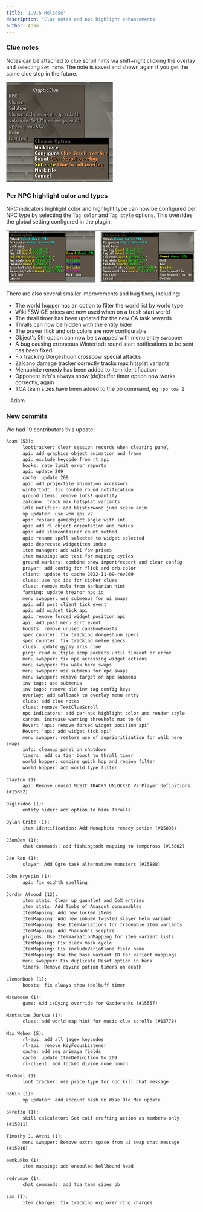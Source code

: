 ```yaml
---
title: '1.9.5 Release'
description: 'Clue notes and npc highlight enhancements'
author: Adam
---
```


### Clue notes

Notes can be attached to clue scroll hints via shift+right clicking the overlay and selecting `Set note`. The note is saved and shown again if you get the same clue step in the future.

![clue-note](/img/blog/1.9.5-Release/clue-note.png)

### Per NPC highlight color and types

NPC indicators highlight color and highlight type can now be configured per NPC type by selecting the `Tag color` and `Tag style` options. This overrides the global setting configured in the plugin.

|                                                     |                                                     |
| --------------------------------------------------- | --------------------------------------------------- |
| ![npc-color](/img/blog/1.9.5-Release/npc-color.png) | ![npc-style](/img/blog/1.9.5-Release/npc-style.png) |

There are also several smaller improvements and bug fixes, including:

- The world hopper has an option to filter the world list by world type
- Wiki FSW GE prices are now used when on a fresh start world
- The thrall timer has been updated for the new CA task rewards
- Thralls can now be hidden with the entity hider
- The prayer flick and orb colors are now configurable
- Object's 5th option can now be swapped with menu entry swapper
- A bug causing erroneous Wintertodt round start notifications to be sent has been fixed
- Fix tracking Dorgeshuun crossbow special attacks
- Zalcano damage tracker correctly tracks max hitsplat variants
- Menaphite remedy has been added to item identification
- Opponent info's always show (de)buffer timer option now works correctly, again
- TOA team sizes have been added to the pb command, eg `!pb toa 2`

\- Adam

### New commits

We had 19 contributors this update!

```
Adam (53):
      loottracker: clear session records when clearing panel
      api: add graphics object animation and frame
      api: exclude keycode from rt api
      hooks: rate limit error reports
      api: update 209
      cache: update 209
      api: add projectile animation accessors
      wintertodt: fix double round notification
      ground items: remove lots! quantity
      zalcano: track max hitsplat variants
      idle notifier: add blisterwood jump scare anim
      xp updater: use wom api v2
      api: replace gameobject angle with int
      api: add rl object orientation and radius
      api: add itemcontainer count method
      api: rename spell selected to widget selected
      api: deprecate widgetitem index
      item manager: add wiki fsw prices
      item mapping: add test for mapping cycles
      ground markers: combine show import/export and clear config
      prayer: add config for flick and orb color
      client: update to cache 2022-11-09-rev209
      clues: use npc ids for cipher clues
      clues: remove male from barbarian hint
      farming: update treznor npc id
      menu swapper: use submenus for ui swaps
      api: add post client tick event
      api: add widget tick api
      api: remove forced widget position api
      api: add post menu sort event
      boosts: remove unused canShowBoosts
      spec counter: fix tracking dorgeshuun specs
      spec counter: fix tracking melee specs
      clues: update gypsy aris clue
      ping: read multiple icmp packets until timeout or error
      menu swapper: fix npe accessing widget actions
      menu swapper: fix walk here swaps
      menu swapper: use submenu for npc swaps
      menu swapper: remove target on npc submenu
      inv tags: use submenus
      inv tags: remove old inv tag config keys
      overlay: add callback to overlay menu entry
      clues: add clue notes
      clues: remove TextClueScroll
      npc indicators: add per-npc highlight color and render style
      cannon: increase warning threshold max to 60
      Revert "api: remove forced widget position api"
      Revert "api: add widget tick api"
      menu swapper: restore use of deprioritization for walk here swaps
      info: cleanup panel on shutdown
      timers: add ca tier boost to thrall timer
      world hopper: combine quick hop and region filter
      world hopper: add world type filter

Clayton (1):
      api: Remove unused MUSIC_TRACKS_UNLOCKED VarPlayer definitions (#15852)

Digiridoo (1):
      entity hider: add option to hide Thralls

Dylan Critz (1):
      item identification: Add Menaphite remedy potion (#15896)

JZomDev (1):
      chat commands: add fishingtodt mapping to tempoross (#15802)

Jae Ren (1):
      slayer: Add Ogre task alternative monsters (#15888)

John Kryspin (1):
      api: fix eighth spelling

Jordan Atwood (12):
      item stats: Clean up gauntlet and CoX entries
      item stats: Add Tombs of Amascut consumables
      ItemMapping: Add new locked items
      ItemMapping: Add new imbued twisted slayer helm variant
      ItemMapping: Use ItemVariations for tradeable item variants
      ItemMapping: Add Pharaoh's sceptre
      plugins: Use ItemVariationMapping for item variant lists
      ItemMapping: Fix black mask cycle
      ItemMapping: Fix includeVariations field name
      ItemMapping: Use the base variant ID for variant mappings
      menu swapper: Fix duplicate Reset option in bank
      timers: Remove divine potion timers on death

LlemonDuck (1):
      boosts: fix always show (de)buff timer

Macweese (1):
      game: Add isDying override for Gadderanks (#15557)

Mantautas Jurksa (1):
      clues: add world map hint for music clue scrolls (#15778)

Max Weber (5):
      rl-api: add all jagex keycodes
      rl-api: remove KeyFocusListener
      cache: add seq animaya fields
      cache: update ItemDefinition to 209
      rl-client: add locked divine rune pouch

Michael (1):
      loot tracker: use price type for npc kill chat message

Robin (1):
      xp updater: add account hash on Wise Old Man update

Skretzo (1):
      skill calculator: Set coif crafting action as members-only (#15911)

Timothy J. Aveni (1):
      menu swapper: Remove extra space from ui swap chat message (#15916)

eemkukko (1):
      item mapping: add ensouled hellhound head

redrumze (1):
      chat commands: add toa team sizes pb

sam (1):
      item charges: fix tracking explorer ring charges
```
